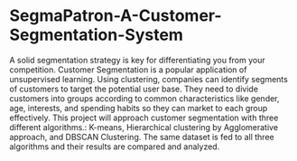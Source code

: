 # SegmaPatron-A-Customer-Segmentation-System
A solid segmentation strategy is key for differentiating you from your competition. Customer Segmentation is a popular application of unsupervised learning. Using clustering, companies can identify segments of customers to target the potential user base. They need to divide customers into groups according to common characteristics like gender, age, interests, and spending habits so they can market to each group effectively. 
This project will approach customer segmentation with three different algorithms.: K-means, Hierarchical clustering by Agglomerative approach, and DBSCAN Clustering. The same dataset is fed to all three algorithms and their results are compared and analyzed.
